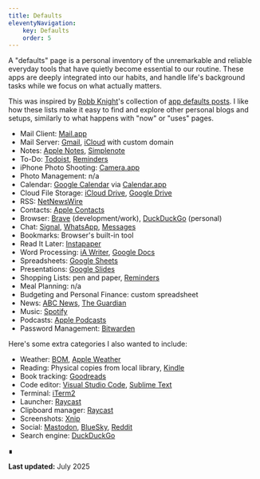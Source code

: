 ```yaml
---
title: Defaults
eleventyNavigation:
    key: Defaults
    order: 5
---
```


A "defaults" page is a personal inventory of the unremarkable and reliable everyday tools that have quietly become essential to our routine. These apps are deeply integrated into our habits, and handle life's background tasks while we focus on what actually matters.

This was inspired by [Robb Knight](https://rknight.me)'s collection of [app defaults posts](https://defaults.rknight.me). I like how these lists make it easy to find and explore other personal blogs and setups, similarly to what happens with "now" or "uses" pages.

- Mail Client: [Mail.app](https://apps.apple.com/au/app/mail/id1108187098)
- Mail Server: [Gmail](https://gmail.com), [iCloud](https://www.icloud.com/mail) with custom domain
- Notes: [Apple Notes](https://www.icloud.com/notes), [Simplenote](https://simplenote.com)
- To-Do: [Todoist](http://todoist.com), [Reminders](https://www.icloud.com/reminders)
- iPhone Photo Shooting: [Camera.app](https://apps.apple.com/us/app/camera/id1584216193)
- Photo Management: n/a
- Calendar: [Google Calendar](https://calendar.google.com) via [Calendar.app](https://apps.apple.com/us/app/calendar/id1108185179)
- Cloud File Storage: [iCloud Drive](https://www.icloud.com/iclouddrive), [Google Drive](https://drive.google.com)
- RSS: [NetNewsWire](https://netnewswire.com)
- Contacts: [Apple Contacts](https://www.icloud.com/contacts)
- Browser: [Brave](https://brave.com) (development/work), [DuckDuckGo](https://duckduckgo.com/mac) (personal)
- Chat: [Signal](https://signal.org), [WhatsApp](https://www.whatsapp.com), [Messages](https://apps.apple.com/us/app/messages/id1146560473)
- Bookmarks: Browser's built-in tool
- Read It Later: [Instapaper](https://www.instapaper.com)
- Word Processing: [iA Writer](https://ia.net/writer), [Google Docs](https://docs.google.com)
- Spreadsheets: [Google Sheets](https://sheets.google.com)
- Presentations: [Google Slides](https://slides.google.com)
- Shopping Lists: pen and paper, [Reminders](https://www.icloud.com/reminders)
- Meal Planning: n/a
- Budgeting and Personal Finance: custom spreadsheet
- News: [ABC News](https://www.abc.net.au/news), [The Guardian](https://theguardian.com/au)
- Music: [Spotify](https://open.spotify.com)
- Podcasts: [Apple Podcasts](https://www.apple.com/au/apple-podcasts)
- Password Management: [Bitwarden](https://bitwarden.com)

Here's some extra categories I also wanted to include:

- Weather: [BOM](https://beta.bom.gov.au/apps), [Apple Weather](https://apps.apple.com/au/app/weather/id1069513131)
- Reading: Physical copies from local library, [Kindle](https://read.amazon.com.au)
- Book tracking: [Goodreads](https://www.goodreads.com)
- Code editor: [Visual Studio Code](https://code.visualstudio.com), [Sublime Text](https://www.sublimetext.com)
- Terminal: [iTerm2](https://iterm2.com)
- Launcher: [Raycast](https://www.raycast.com)
- Clipboard manager: [Raycast](https://www.raycast.com)
- Screenshots: [Xnip](https://xnipapp.com)
- Social: [Mastodon](https://mas.to/@fed), [BlueSky](https://bsky.app/profile/fedknu.com), [Reddit](https://www.reddit.com)
- Search engine: [DuckDuckGo](https://duckduckgo.com)

∎

**Last updated:** July 2025
